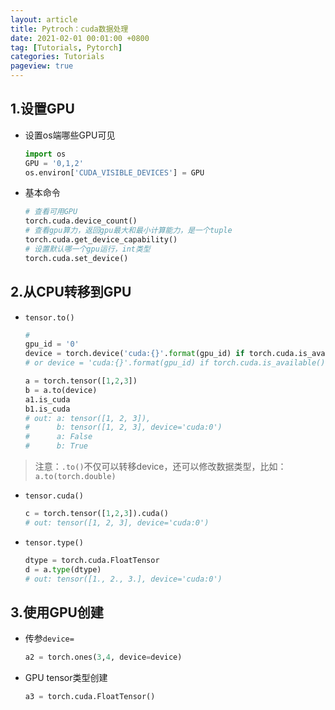 ```yaml
---
layout: article
title: Pytroch：cuda数据处理
date: 2021-02-01 00:01:00 +0800
tag: [Tutorials, Pytorch] 
categories: Tutorials
pageview: true
---
```




## 1.设置GPU

- 设置os端哪些GPU可见

  ```python
  import os
  GPU = '0,1,2'
  os.environ['CUDA_VISIBLE_DEVICES'] = GPU
  ```

- 基本命令

  ```python
  # 查看可用GPU
  torch.cuda.device_count()
  # 查看gpu算力，返回gpu最大和最小计算能力，是一个tuple
  torch.cuda.get_device_capability()
  # 设置默认哪一个gpu运行，int类型
  torch.cuda.set_device()
  ```

## 2.从CPU转移到GPU

- `tensor.to()`

    ```python
    #
    gpu_id = '0'
    device = torch.device('cuda:{}'.format(gpu_id) if torch.cuda.is_available() else 'cpu')
    # or device = 'cuda:{}'.format(gpu_id) if torch.cuda.is_available() else 'cpu'

    a = torch.tensor([1,2,3])
    b = a.to(device)
    a1.is_cuda
    b1.is_cuda
    # out: a: tensor([1, 2, 3]), 
    #      b: tensor([1, 2, 3], device='cuda:0')
    #      a: False
    #      b: True
    ```

> 注意：`.to()`不仅可以转移device，还可以修改数据类型，比如：`a.to(torch.double)`

- `tensor.cuda()`

  ```python
  c = torch.tensor([1,2,3]).cuda()
  # out: tensor([1, 2, 3], device='cuda:0')
  ```

- `tensor.type()`

  ```python
  dtype = torch.cuda.FloatTensor
  d = a.type(dtype)
  # out: tensor([1., 2., 3.], device='cuda:0')
  ```

  

## 3.使用GPU创建

- 传参`device=`

  ```python
  a2 = torch.ones(3,4, device=device)
  ```

- GPU tensor类型创建

  ```python
  a3 = torch.cuda.FloatTensor()
  ```

  



